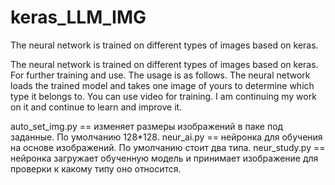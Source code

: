 # keras_LLM_IMG
The neural network is trained on different types of images based on keras.

The neural network is trained on different types of images based on keras. 
For further training and use. The usage is as follows. The neural network loads the trained model 
and takes one image of yours to determine which type it belongs to. 
You can use video for training. I am continuing my work on it and continue to learn and improve it.


auto_set_img.py   == изменяет размеры изображений в паке под заданные. По умолчанию 128*128.
neur_ai.py 	      == нейронка для обучения на основе изображений. По умолчанию стоит два типа.
neur_study.py     == нейронка загружает обученную модель и принимает изображение для проверки к какому типу оно относится.
